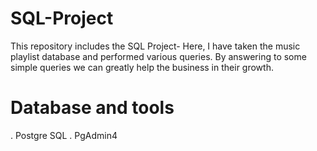 # SQL-Project
This repository includes the SQL Project- Here, I have taken the music playlist database and performed various queries. By answering to some simple queries we can greatly help the business in their growth.
# Database and tools
. Postgre SQL
. PgAdmin4
